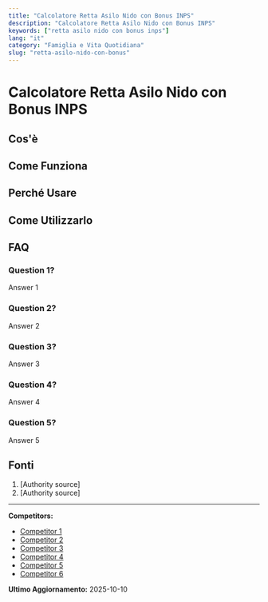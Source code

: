 ```yaml
---
title: "Calcolatore Retta Asilo Nido con Bonus INPS"
description: "Calcolatore Retta Asilo Nido con Bonus INPS"
keywords: ["retta asilo nido con bonus inps"]
lang: "it"
category: "Famiglia e Vita Quotidiana"
slug: "retta-asilo-nido-con-bonus"
---
```


# Calcolatore Retta Asilo Nido con Bonus INPS

<!-- TODO: Add introduction -->

## Cos'è

<!-- TODO: Explain what this calculator does -->

## Come Funziona

<!-- TODO: Explain methodology -->

## Perché Usare

<!-- TODO: List benefits -->

## Come Utilizzarlo

<!-- TODO: Step-by-step guide -->

## FAQ

### Question 1?
Answer 1

### Question 2?
Answer 2

### Question 3?
Answer 3

### Question 4?
Answer 4

### Question 5?
Answer 5

## Fonti

1. [Authority source]
2. [Authority source]

---

**Competitors:**
- [Competitor 1](https://www.inps.it/it/it/dettaglio-scheda.it.schede-servizio-strumento.schede-servizi.bonus-asilo-nido-e-forme-di-supporto-presso-la-propria-abitazione-51105.bonus-asilo-nido-e-forme-di-supporto-presso-la-propria-abitazione.html)
- [Competitor 2](https://www.finsenas.com/bonus-nido-2025-come-calcolarlo-in-base-alla-data-di-nascita-e-quanto-spetta/)
- [Competitor 3](https://www.inps.it/it/it/inps-comunica/notizie/dettaglio-news-page.news.2025.03.bonus-asilo-nido--novit--2025-attivo-il-servizio-per-la-domanda.html)
- [Competitor 4](https://www.fiscoetasse.com/approfondimenti/12970-bonus-asilo-nido-tutte-le-regole.html)
- [Competitor 5](https://socalsolver.com/it/famiglia-e-vita-quotidiana/retta-asilo-nido-con-bonus)
- [Competitor 6](https://www.leggioggi.it/bonus-nido-2025-importi-calcolo-requisiti-regole/)

**Ultimo Aggiornamento:** 2025-10-10
